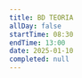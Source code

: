 ```yaml
---
title: BD TEORIA
allDay: false
startTime: 08:30
endTime: 13:00
date: 2025-01-10
completed: null
---
```


